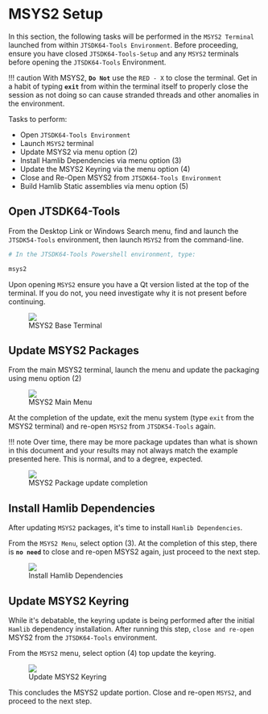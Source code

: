 # MSYS2 Setup

In this section, the following tasks will be performed in the `MSYS2 Terminal` launched from within `JTSDK64-Tools Environment`. Before proceeding, ensure you have closed `JTSDK64-Tools-Setup` and any `MSYS2` terminals before opening the `JTSDK64-Tools` Environment.

!!! caution
    With MSYS2, **`Do Not`** use the `RED - X` to close the terminal. Get in a habit of typing **`exit`** from within the terminal itself to properly close the session as not doing so can cause stranded threads and other anomalies in the environment.

Tasks to perform:

- Open `JTSDK64-Tools Environment`
- Launch `MSYS2` terminal
- Update MSYS2 via menu option (2)
- Install Hamlib Dependencies via menu option (3)
- Update the MSYS2 Keyring via the menu option (4)
- Close and Re-Open MSYS2 from `JTSDK64-Tools Environment`
- Build Hamlib Static assemblies via menu option (5)

## Open JTSDK64-Tools

From the Desktop Link or Windows Search menu, find and launch the `JTSDK54-Tools` environment, then launch `MSYS2` from the command-line.

```powershell
# In the JTSDK64-Tools Powershell environment, type:

msys2

```

Upon opening `MSYS2` ensure you have a Qt version listed at the top of the terminal. If you do not, you need investigate why it is not present before continuing.

<figure>
  <img src="../images/4-MSYS2-0.PNG" width=auto />
  <figcaption>MSYS2 Base Terminal</figcaption>
</figure>

## Update MSYS2 Packages

From the main MSYS2 terminal, launch the menu and update the packaging using menu option (2)

<figure>
  <img src="../images/4-MSYS2-1.PNG" width=auto />
  <figcaption>MSYS2 Main Menu</figcaption>
</figure>

At the completion of the update, exit the menu system (type `exit` from the MSYS2 terminal) and re-open `MSYS2` from `JTSDK54-Tools` again.

!!! note
    Over time, there may be more package updates than what is shown in this document and your results may not always match the example presented here. This is normal, and to a degree, expected.

<figure>
  <img src="../images/4-MSYS2-2.PNG" width=auto />
  <figcaption>MSYS2 Package update completion</figcaption>
</figure>

## Install Hamlib Dependencies

After updating `MSYS2` packages, it's time to install `Hamlib Dependencies`.

From the `MSYS2 Menu`, select option (3). At the completion of this step, there is **`no need`** to close and re-open MSYS2 again, just proceed to the next step.

<figure>
  <img src="../images/4-MSYS2-4.PNG" width=auto />
  <figcaption>Install Hamlib Dependencies</figcaption>
</figure>

## Update MSYS2 Keyring

While it's debatable, the keyring update is being performed after the initial `Hamlib` dependency installation. After running this step, `close and re-open` MSYS2 from the `JTSDK64-Tools` environment.

From the `MSYS2` menu, select option (4) top update the keyring.

<figure>
  <img src="../images/4-MSYS2-5.PNG" width=auto />
  <figcaption>Update MSYS2 Keyring</figcaption>
</figure>

This concludes the MSYS2 update portion. Close and re-open `MSYS2`, and proceed to the next step.